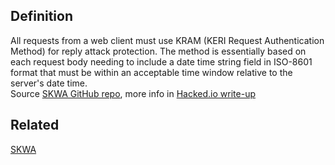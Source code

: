 ## Definition
All requests from a web client must use KRAM (KERI Request Authentication Method) for reply attack protection. The method is essentially based on each request body needing to include a date time string field in ISO-8601 format that must be within an acceptable time window relative to the server's date time.\
Source [SKWA GitHub repo](https://github.com/WebOfTrust/skwa), more info in [Hacked.io write-up](https://hackmd.io/ZbVAbNK1SPyT90-oNwN_cw)

## Related
[SKWA](SKWA.md)

